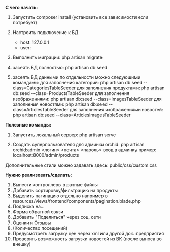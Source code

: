 **С чего начать:**
1. Запустить composer install (установить все зависимости если потребует)

2. Настроить подключение к БД 
   - host: 127.0.0.1
   - user: 
3. Выполнить миграции: php artisan migrate

4. засеять БД полностью: php artisan db:seed

5. засеять БД данными по отдельности можно следующими командами:
   для заполнения категорий:
     php artisan db:seed --class=CategoriesTableSeeder
   для заполнения продуктами:
     php artisan db:seed --class=ProductsTableSeeder
   для заполнения изображениями:
     php artisan db:seed --class=ImagesTableSeeder
   для заполнения новостями:
     php artisan db:seed --class=ArticlesTableSeeder
   для заполнения изображениями новостей:
     php artisan db:seed --class=ArticlesImagesTableSeeder


**Полезные команды:**

1. Запустить локальный сервер:
    php artisan serve

2. Создать суперпользователя для админки orchid: 
    php artisan orchid:admin <логин> <почта> <пароль>
    вход в админку пример: localhost:8000/admin/products


Дополнительные стили можно задавать здесь: public/css/custom.css


**Нужно реализовать/сделать:**


1. Вынести контроллеры в разные файлы
2. Добавить сортировку/фильтрацию на продукты
3. Выделить пагинацию отдельно например в resources/views/frontend/components/pagination.blade.php
4. Подписка на...
5. Форма обратной связи
6. Добавить "Поделиться" через соц. сети
7. Оценки и Отзывы
8. (Количество посещений)
9. Предусмотреть загрузку цен через xml или другой док. предприятия
10. Проверить возможность загрузки новостей из ВК (после выноса во внешку)
